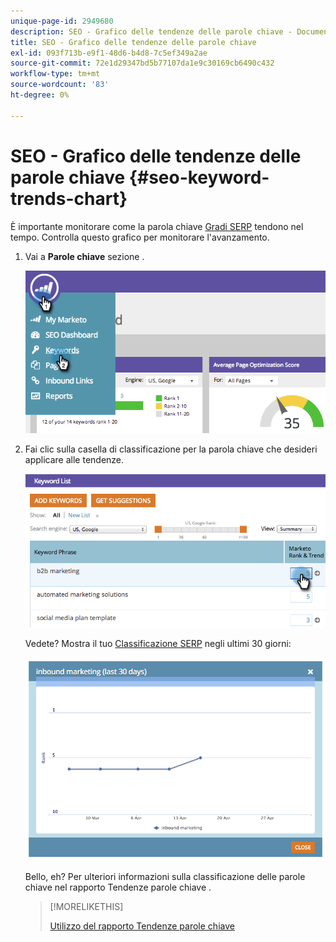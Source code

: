 ```yaml
---
unique-page-id: 2949680
description: SEO - Grafico delle tendenze delle parole chiave - Documenti Marketo - Documentazione del prodotto
title: SEO - Grafico delle tendenze delle parole chiave
exl-id: 093f713b-e9f1-48d6-b4d8-7c5ef349a2ae
source-git-commit: 72e1d29347bd5b77107da1e9c30169cb6490c432
workflow-type: tm+mt
source-wordcount: '83'
ht-degree: 0%

---
```


# SEO - Grafico delle tendenze delle parole chiave {#seo-keyword-trends-chart}

È importante monitorare come la parola chiave [Gradi SERP](/help/marketo/product-docs/additional-apps/seo/understanding-seo/understanding-search-engine-optimization.md) tendono nel tempo. Controlla questo grafico per monitorare l&#39;avanzamento.

1. Vai a **Parole chiave** sezione .

   ![](assets/image2014-9-18-12-3a5-3a7.png)

1. Fai clic sulla casella di classificazione per la parola chiave che desideri applicare alle tendenze.

   ![](assets/image2014-9-18-12-3a5-3a11.png)

   Vedete? Mostra il tuo [Classificazione SERP](/help/marketo/product-docs/additional-apps/seo/understanding-seo/understanding-search-engine-optimization.md) negli ultimi 30 giorni:

   ![](assets/image2014-9-18-12-3a5-3a14.png)

   Bello, eh? Per ulteriori informazioni sulla classificazione delle parole chiave nel rapporto Tendenze parole chiave .

   >[!MORELIKETHIS]
   >
   >[Utilizzo del rapporto Tendenze parole chiave](../../../../product-docs/additional-apps/seo/reports/seo-use-the-keyword-trends-report.md)
